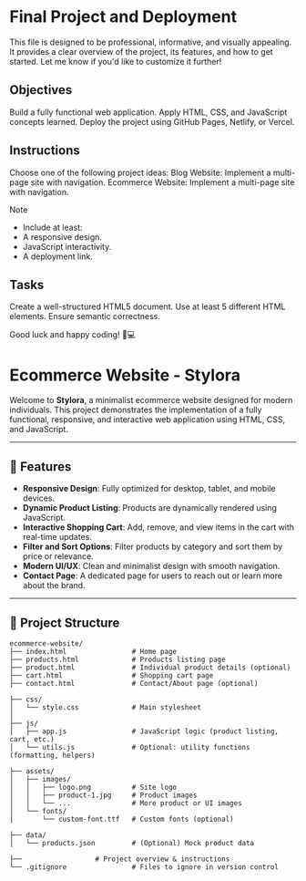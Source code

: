 # Final Project and Deployment

This file is designed to be professional, informative, and visually appealing. It provides a clear overview of the project, its features, and how to get started. Let me know if you'd like to customize it further!

## Objectives
Build a fully functional web application.
Apply HTML, CSS, and JavaScript concepts learned.
Deploy the project using GitHub Pages, Netlify, or Vercel.

## Instructions
Choose one of the following project ideas:
Blog Website: Implement a multi-page site with navigation.
Ecommerce Website: Implement a multi-page site with navigation.

>[!NOTE]
> - Include at least:
> - A responsive design.
> - JavaScript interactivity.
> - A deployment link.

## Tasks

Create a well-structured HTML5 document.
Use at least 5 different HTML elements.
Ensure semantic correctness.

Good luck and happy coding! 🚀💻

# Ecommerce Website - Stylora

Welcome to **Stylora**, a minimalist ecommerce website designed for modern individuals. This project demonstrates the implementation of a fully functional, responsive, and interactive web application using HTML, CSS, and JavaScript.

---

## 🌟 Features

- **Responsive Design**: Fully optimized for desktop, tablet, and mobile devices.
- **Dynamic Product Listing**: Products are dynamically rendered using JavaScript.
- **Interactive Shopping Cart**: Add, remove, and view items in the cart with real-time updates.
- **Filter and Sort Options**: Filter products by category and sort them by price or relevance.
- **Modern UI/UX**: Clean and minimalist design with smooth navigation.
- **Contact Page**: A dedicated page for users to reach out or learn more about the brand.

---

## 📂 Project Structure

```plaintext
ecommerce-website/
├── index.html                # Home page
├── products.html             # Products listing page
├── product.html              # Individual product details (optional)
├── cart.html                 # Shopping cart page
├── contact.html              # Contact/About page (optional)

├── css/
│   └── style.css             # Main stylesheet
│
├── js/
│   ├── app.js                # JavaScript logic (product listing, cart, etc.)
│   └── utils.js              # Optional: utility functions (formatting, helpers)

├── assets/
│   ├── images/
│   │   ├── logo.png          # Site logo
│   │   ├── product-1.jpg     # Product images
│   │   └── ...               # More product or UI images
│   └── fonts/
│       └── custom-font.ttf   # Custom fonts (optional)

├── data/
│   └── products.json         # (Optional) Mock product data

├──                  # Project overview & instructions
└── .gitignore                # Files to ignore in version control
